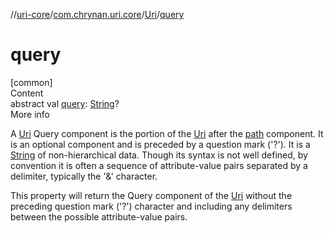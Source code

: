 //[uri-core](../../../index.md)/[com.chrynan.uri.core](../index.md)/[Uri](index.md)/[query](query.md)



# query  
[common]  
Content  
abstract val [query](query.md): [String](https://kotlinlang.org/api/latest/jvm/stdlib/kotlin/-string/index.html)?  
More info  


A [Uri](index.md) Query component is the portion of the [Uri](index.md) after the [path](path.md) component. It is an optional component and is preceded by a question mark ('?'). It is a [String](https://kotlinlang.org/api/latest/jvm/stdlib/kotlin/-string/index.html) of non-hierarchical data. Though its syntax is not well defined, by convention it is often a sequence of attribute-value pairs separated by a delimiter, typically the '&' character.



This property will return the Query component of the [Uri](index.md) without the preceding question mark ('?') character and including any delimiters between the possible attribute-value pairs.

  



